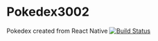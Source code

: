# Pokedex3002
Pokedex created from React Native
[![Build Status](https://travis-ci.org/dipernaa/Pokedex3002.svg?branch=master)](https://travis-ci.org/dipernaa/Pokedex3002)
